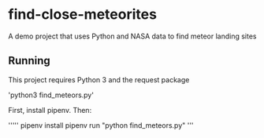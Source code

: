 # find-close-meteorites
A demo project that uses Python and NASA data to find meteor landing sites


## Running

This project requires Python 3 and the request package

'python3 find_meteors.py'


First, install pipenv. Then:

'''''
pipenv install
pipenv run "python find_meteors.py"
'''
